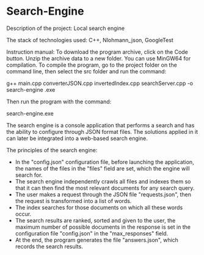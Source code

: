 # Search-Engine

Description of the project:  Local search engine

The stack of technologies used:  C++, Nlohmann_json, GoogleTest

Instruction manual: To download the program archive, click on the Code button.
Unzip the archive data to a new folder. You can use MinGW64 for compilation.
To compile the program, go to the project folder on the command line, then select the src folder and run the command:

g++ main.cpp converterJSON.cpp invertedIndex.cpp searchServer.cpp -o search-engine .exe

Then run the program with the command:

search-engine.exe

The search engine is a console application
that performs a search and has the ability to configure through JSON format
files. The solutions applied in it can later be integrated into
a web-based search engine.

The principles of the search engine:
- In the "config.json" configuration file, before launching the application, the names
of the files in the "files" field are set, which the engine will search for.
- The search engine independently crawls all files and
indexes them so that it can then find the most
relevant documents for any search query.
- The user makes a request through the JSON file "requests.json", then the request is transformed into a list of words.
- The index searches for those documents on which all these words occur.
- The search results are ranked, sorted and given to the user,
the maximum number of possible documents in the response is set in
the configuration file "config.json" in the "max_responses" field.
- At the end, the program generates the file "answers.json", which records
the search results.
